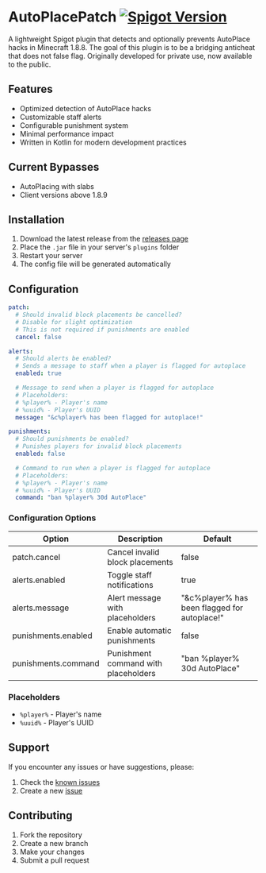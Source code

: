 # AutoPlacePatch [![Spigot Version](https://img.shields.io/badge/Spigot-1.8.8-orange.svg)](https://www.spigotmc.org/)
A lightweight Spigot plugin that detects and optionally prevents AutoPlace hacks in Minecraft 1.8.8. The goal of this plugin is to be a bridging anticheat that does not false flag. Originally developed for private use, now available to the public.

## Features
- Optimized detection of AutoPlace hacks
- Customizable staff alerts
- Configurable punishment system
- Minimal performance impact
- Written in Kotlin for modern development practices

## Current Bypasses
- AutoPlacing with slabs
- Client versions above 1.8.9

## Installation
1. Download the latest release from the [releases page](https://github.com/quadflame/AutoPlacePatch/releases)
2. Place the `.jar` file in your server's `plugins` folder
3. Restart your server
4. The config file will be generated automatically

## Configuration
```yaml
patch:
  # Should invalid block placements be cancelled?
  # Disable for slight optimization
  # This is not required if punishments are enabled
  cancel: false

alerts:
  # Should alerts be enabled?
  # Sends a message to staff when a player is flagged for autoplace
  enabled: true

  # Message to send when a player is flagged for autoplace
  # Placeholders:
  # %player% - Player's name
  # %uuid% - Player's UUID
  message: "&c%player% has been flagged for autoplace!"

punishments:
  # Should punishments be enabled?
  # Punishes players for invalid block placements
  enabled: false

  # Command to run when a player is flagged for autoplace
  # Placeholders:
  # %player% - Player's name
  # %uuid% - Player's UUID
  command: "ban %player% 30d AutoPlace"
```

### Configuration Options
| Option              | Description                          | Default                                      |
|---------------------|--------------------------------------|----------------------------------------------|
| patch.cancel        | Cancel invalid block placements      | false                                        |
| alerts.enabled      | Toggle staff notifications           | true                                         |
| alerts.message      | Alert message with placeholders      | "&c%player% has been flagged for autoplace!" |
| punishments.enabled | Enable automatic punishments         | false                                        |
| punishments.command | Punishment command with placeholders | "ban %player% 30d AutoPlace"                 |

### Placeholders
- `%player%` - Player's name
- `%uuid%` - Player's UUID

## Support
If you encounter any issues or have suggestions, please:
1. Check the [known issues](https://github.com/quadflame/AutoPlacePatch/issues)
2. Create a new [issue](https://github.com/quadflame/AutoPlacePatch/issues/new)

## Contributing
1. Fork the repository
2. Create a new branch
3. Make your changes
4. Submit a pull request
